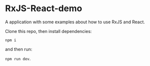 # RxJS-React-demo

A application with some examples about how to use RxJS and React.

Clone this repo, then install dependencies:

 ```npm i``` 
 
 and then run:
 
 ```npm run dev```.
